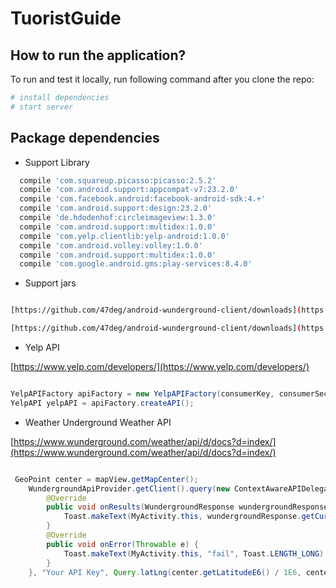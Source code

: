 # TuoristGuide

## How to run the application?

To run and test it locally, run following command after you clone the repo:

```bash
# install dependencies
# start server
```

## Package dependencies

* Support Library 

```build.gradle
  compile 'com.squareup.picasso:picasso:2.5.2'
  compile 'com.android.support:appcompat-v7:23.2.0'
  compile 'com.facebook.android:facebook-android-sdk:4.+'
  compile 'com.android.support:design:23.2.0'
  compile 'de.hdodenhof:circleimageview:1.3.0'
  compile 'com.android.support:multidex:1.0.0'
  compile 'com.yelp.clientlib:yelp-android:1.0.0'
  compile 'com.android.volley:volley:1.0.0'
  compile 'com.android.support:multidex:1.0.0'
  compile 'com.google.android.gms:play-services:8.4.0'
```
* Support jars

```bash

[https://github.com/47deg/android-wunderground-client/downloads](https://github.com/47deg/android-wunderground-client/downloads)

[https://github.com/47deg/android-wunderground-client/downloads](https://github.com/47deg/android-wunderground-client/downloads)

```

* Yelp API

[https://www.yelp.com/developers/](https://www.yelp.com/developers/)

```java

YelpAPIFactory apiFactory = new YelpAPIFactory(consumerKey, consumerSecret, token, tokenSecret);
YelpAPI yelpAPI = apiFactory.createAPI();

```

* Weather Underground Weather API

[https://www.wunderground.com/weather/api/d/docs?d=index/](https://www.wunderground.com/weather/api/d/docs?d=index/)

```java

 GeoPoint center = mapView.getMapCenter();
    WundergroundApiProvider.getClient().query(new ContextAwareAPIDelegate<WundergroundResponse>(MainActivity.this, WundergroundResponse.class, RequestCache.LoadPolicy.NEVER) {
        @Override
        public void onResults(WundergroundResponse wundergroundResponse) {
            Toast.makeText(MyActivity.this, wundergroundResponse.getCurrentObservation().getWeather(), Toast.LENGTH_LONG).show();
        }
        @Override
        public void onError(Throwable e) {
            Toast.makeText(MyActivity.this, "fail", Toast.LENGTH_LONG).show();
        }
    }, "Your API Key", Query.latLng(center.getLatitudeE6() / 1E6, center.getLongitudeE6() / 1E6), Feature.conditions);

```

